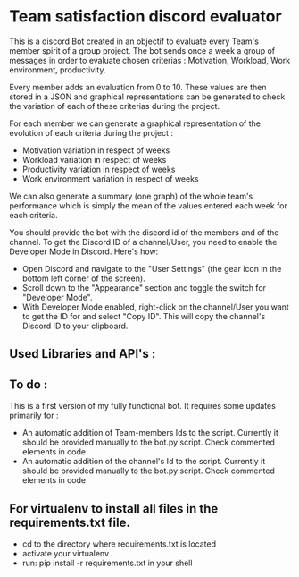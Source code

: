 # Team satisfaction discord evaluator

This is a discord Bot created in an objectif to evaluate every Team's member spirit of a group project. The bot sends once a week a group of messages in order to evaluate chosen criterias : Motivation, Workload, Work environment, productivity.

Every member adds an evaluation from 0 to 10. These values are then stored in a JSON and graphical representations can be generated to check the variation of each of these criterias during the project. 

For each member we can generate a graphical representation of the evolution of each criteria during the project :
 - Motivation variation in respect of weeks
 - Workload variation in respect of weeks
 - Productivity variation in respect of weeks
 - Work environment variation in respect of weeks

We can also generate a summary (one graph) of the whole team's performance which is simply the mean of the values entered each week for each criteria.

You should provide the bot with the discord id of the members and of the channel. To get the Discord ID of a channel/User, you need to enable the Developer Mode in Discord. Here's how:

- Open Discord and navigate to the "User Settings" (the gear icon in the bottom left corner of the screen).
- Scroll down to the "Appearance" section and toggle the switch for "Developer Mode".
- With Developer Mode enabled, right-click on the channel/User you want to get the ID for and select "Copy ID". This will copy the channel's Discord ID to your clipboard.


## Used Libraries and API's :


## To do : 
This is a first version of my fully functional bot. It requires some updates primarily for :
-  An automatic addition of Team-members Ids to the script. Currently it should be provided manually to the bot.py script. Check commented elements in code
-  An automatic addition of the channel's Id to the script. Currently it should be provided manually to the bot.py script. Check commented elements in code

## For virtualenv to install all files in the requirements.txt file.

* cd to the directory where requirements.txt is located
* activate your virtualenv
* run: pip install -r requirements.txt in your shell
